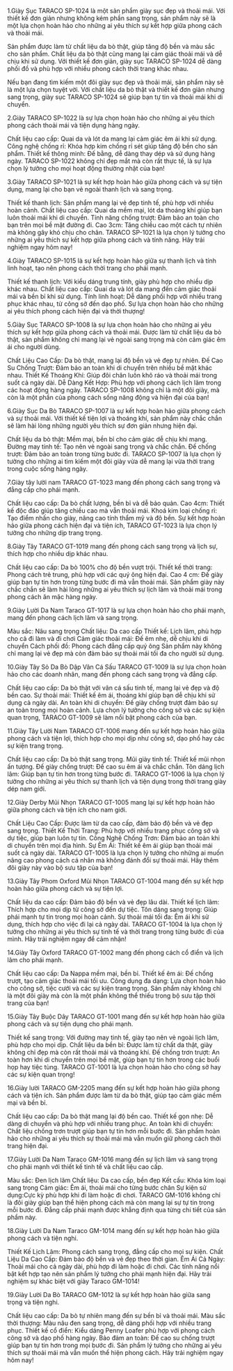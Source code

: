 1.Giày Sục TARACO SP-1024 là một sản phẩm giày sục đẹp và thoải mái. Với thiết kế đơn giản nhưng không kém phần sang trọng, sản phẩm này sẽ là một lựa chọn hoàn hảo cho những ai yêu thích sự kết hợp giữa phong cách và thoải mái.

 

Sản phẩm được làm từ chất liệu da bò thật, giúp tăng độ bền và màu sắc cho sản phẩm. Chất liệu da bò thật cũng mang lại cảm giác thoải mái và dễ chịu khi sử dụng. Với thiết kế đơn giản, giày sục TARACO SP-1024 dễ dàng phối đồ và phù hợp với nhiều phong cách thời trang khác nhau.

 

Nếu bạn đang tìm kiếm một đôi giày sục đẹp và thoải mái, sản phẩm này sẽ là một lựa chọn tuyệt vời. Với chất liệu da bò thật và thiết kế đơn giản nhưng sang trọng, giày sục TARACO SP-1024 sẽ giúp bạn tự tin và thoải mái khi di chuyển.

2.Giày TARACO SP-1022 là sự lựa chọn hoàn hảo cho những ai yêu thích phong cách thoải mái và tiện dụng hàng ngày.

Chất liệu cao cấp: Quai da và lót da mang lại cảm giác êm ái khi sử dụng.
Công nghệ chống rỉ: Khóa hợp kim chống rỉ sét giúp tăng độ bền cho sản phẩm.
Thiết kế thông minh: Đế bằng, dễ dàng thay dép và sử dụng hàng ngày.
TARACO SP-1022 không chỉ đẹp mắt mà còn rất thực tế, là sự lựa chọn lý tưởng cho mọi hoạt động thường nhật của bạn!

3.Giày TARACO SP-1021 là sự kết hợp hoàn hảo giữa phong cách và sự tiện dụng, mang lại cho bạn vẻ ngoài thanh lịch và sang trọng.

Thiết kế thanh lịch: Sản phẩm mang lại vẻ đẹp tinh tế, phù hợp với nhiều hoàn cảnh.
Chất liệu cao cấp: Quai da mềm mại, lót da thoáng khí giúp bạn luôn thoải mái khi di chuyển.
Tính năng chống trượt: Đảm bảo an toàn cho bạn trên mọi bề mặt đường đi.
Cao 3cm: Tăng chiều cao một cách tự nhiên mà không gây khó chịu cho chân.
TARACO SP-1021 là lựa chọn lý tưởng cho những ai yêu thích sự kết hợp giữa phong cách và tính năng. Hãy trải nghiệm ngay hôm nay!

4.Giày TARACO SP-1015 là sự kết hợp hoàn hảo giữa sự thanh lịch và tính linh hoạt, tạo nên phong cách thời trang cho phái mạnh.

Thiết kế thanh lịch: Với kiểu dáng trung tính, giày phù hợp cho nhiều dịp khác nhau.
Chất liệu cao cấp: Quai da và lót da mang đến cảm giác thoải mái và bền bỉ khi sử dụng.
Tính linh hoạt: Dễ dàng phối hợp với nhiều trang phục khác nhau, từ công sở đến dạo phố.
Sự lựa chọn hoàn hảo cho những ai yêu thích phong cách hiện đại và thời thượng!

 5.Giày Sục TARACO SP-1008 là sự lựa chọn hoàn hảo cho những ai yêu thích sự kết hợp giữa phong cách và thoải mái. Được làm từ chất liệu da bò thật, sản phẩm không chỉ mang lại vẻ ngoài sang trọng mà còn cảm giác êm ái cho người dùng.

Chất Liệu Cao Cấp: Da bò thật, mang lại độ bền và vẻ đẹp tự nhiên.
Đế Cao Su Chống Trượt: Đảm bảo an toàn khi di chuyển trên nhiều bề mặt khác nhau.
Thiết Kế Thoáng Khí: Giúp đôi chân luôn khô ráo và thoải mái trong suốt cả ngày dài.
Dễ Dàng Kết Hợp: Phù hợp với phong cách lịch lãm trong các hoạt động hàng ngày.
TARACO SP-1008 không chỉ là một đôi giày, mà còn là một phần của phong cách sống năng động và hiện đại của bạn!

6.Giày Sục Da Bò TARACO SP-1007 là sự kết hợp hoàn hảo giữa phong cách và sự thoải mái. Với thiết kế tiện lợi và thoáng khí, sản phẩm này chắc chắn sẽ làm hài lòng những người yêu thích sự đơn giản nhưng hiện đại.

Chất liệu da bò thật: Mềm mại, bền bỉ cho cảm giác dễ chịu khi mang.
Đường may tinh tế: Tạo nên vẻ ngoài sang trọng và chắc chắn.
Đế chống trượt: Đảm bảo an toàn trong từng bước đi.
TARACO SP-1007 là lựa chọn lý tưởng cho những ai tìm kiếm một đôi giày vừa dễ mang lại vừa thời trang trong cuộc sống hàng ngày.

 7.Giày tây lười nam TARACO GT-1023 mang đến phong cách sang trọng và đẳng cấp cho phái mạnh.

Chất liệu cao cấp: Da bò chất lượng, bền bỉ và dễ bảo quản.
Cao 4cm: Thiết kế độc đáo giúp tăng chiều cao mà vẫn thoải mái.
Khoá kim loại chống rỉ: Tạo điểm nhấn cho giày, nâng cao tính thẩm mỹ và độ bền.
Sự kết hợp hoàn hảo giữa phong cách hiện đại và tiện ích, TARACO GT-1023 là lựa chọn lý tưởng cho những dịp trang trọng.

 8.Giày Tây TARACO GT-1019 mang đến phong cách sang trọng và lịch sự, thích hợp cho nhiều dịp khác nhau.

Chất liệu cao cấp: Da bò 100% cho độ bền vượt trội.
Thiết kế thời trang: Phong cách trẻ trung, phù hợp với các quý ông hiện đại.
Cao 4 cm: Đế giày giúp bạn tự tin hơn trong từng bước đi mà vẫn thoải mái.
Sản phẩm giày này chắc chắn sẽ làm hài lòng những ai yêu thích sự lịch lãm và thoải mái trong phong cách ăn mặc hàng ngày.

 9.Giày Lười Da Nam Taraco GT-1017 là sự lựa chọn hoàn hảo cho phái mạnh, mang đến phong cách lịch lãm và sang trọng.

Màu sắc: Nâu sang trọng
Chất liệu: Da cao cấp
Thiết kế: Lịch lãm, phù hợp cho cả đi làm và đi chơi
Cảm giác thoải mái: Đế êm nhẹ, dễ chịu khi di chuyển
Cách phối đồ: Phong cách đẳng cấp quý ông
Sản phẩm này không chỉ mang lại vẻ đẹp mà còn đảm bảo sự thoải mái tối đa cho người sử dụng.

 10.Giày Tây Sỏ Da Bò Dập Vân Cá Sấu TARACO GT-1009 là sự lựa chọn hoàn hảo cho các doanh nhân, mang đến phong cách sang trọng và đẳng cấp.

Chất liệu cao cấp: Da bò thật với vân cá sấu tinh tế, mang lại vẻ đẹp và độ bền cao.
Sự thoải mái: Thiết kế êm ái, thoáng khí giúp bạn dễ chịu khi sử dụng cả ngày dài.
An toàn khi di chuyển: Đế giày chống trượt đảm bảo sự an toàn trong mọi hoàn cảnh.
Lựa chọn lý tưởng cho công sở và các sự kiện quan trọng, TARACO GT-1009 sẽ làm nổi bật phong cách của bạn.


11.Giày Tây Lười Nam TARACO GT-1006 mang đến sự kết hợp hoàn hảo giữa phong cách và tiện lợi, thích hợp cho mọi dịp như công sở, dạo phố hay các sự kiện trang trọng.

Chất liệu cao cấp: Da bò thật sang trọng.
Mũi giày tinh tế: Thiết kế mũi nhọn ấn tượng.
Đế giày chống trượt: Đế cao su êm ái và chắc chắn.
Tôn dáng lịch lãm: Giúp bạn tự tin hơn trong từng bước đi.
TARACO GT-1006 là lựa chọn lý tưởng cho những ai yêu thích sự thanh lịch và tiện dụng trong thời trang giày dép nam giới.


12.Giày Derby Mũi Nhọn TARACO GT-1005 mang lại sự kết hợp hoàn hảo giữa phong cách và tiện ích cho nam giới.

Chất Liệu Cao Cấp: Được làm từ da cao cấp, đảm bảo độ bền và vẻ đẹp sang trọng.
Thiết Kế Thời Trang: Phù hợp với nhiều trang phục công sở và dự tiệc, giúp bạn luôn tự tin.
Công Nghệ Chống Trơn: Đảm bảo an toàn khi di chuyển trên mọi địa hình.
Sự Êm Ái: Thiết kế êm ái giúp bạn thoải mái suốt cả ngày dài.
TARACO GT-1005 là lựa chọn lý tưởng cho những ai muốn nâng cao phong cách cá nhân mà không đánh đổi sự thoải mái. Hãy thêm đôi giày này vào bộ sưu tập của bạn!

 
 13.Giày Tây Phom Oxford Mũi Nhọn TARACO GT-1004 mang đến sự kết hợp hoàn hảo giữa phong cách và sự tiện lợi.

Chất liệu da cao cấp: Đảm bảo độ bền và vẻ đẹp lâu dài.
Thiết kế lịch lãm: Thích hợp cho mọi dịp từ công sở đến dự tiệc.
Tôn dáng sang trọng: Giúp phái mạnh tự tin trong mọi hoàn cảnh.
Sự thoải mái tối đa: Êm ái khi sử dụng, thích hợp cho việc đi lại cả ngày dài.
TARACO GT-1004 là lựa chọn lý tưởng cho những ai yêu thích sự tinh tế và thời trang trong từng bước đi của mình. Hãy trải nghiệm ngay để cảm nhận!

14.Giày Tây Oxford TARACO GT-1002 mang đến phong cách cổ điển và lịch lãm cho phái mạnh.

Chất liệu cao cấp: Da Nappa mềm mại, bền bỉ.
Thiết kế êm ái: Đế chống trượt, tạo cảm giác thoải mái tối ưu.
Công dụng đa dạng: Lựa chọn hoàn hảo cho công sở, tiệc cưới và các sự kiện trang trọng.
Sản phẩm này không chỉ là một đôi giày mà còn là một phần không thể thiếu trong bộ sưu tập thời trang của bạn!

 15.Giày Tây Buộc Dây TARACO GT-1001 mang đến sự kết hợp hoàn hảo giữa phong cách và sự tiện dụng cho phái mạnh.

Thiết kế sang trọng: Với đường may tinh tế, giày tạo nên vẻ ngoài lịch lãm, phù hợp cho mọi dịp.
Chất liệu da bền bỉ: Được làm từ chất da thật, giày không chỉ đẹp mà còn rất thoải mái và thoáng khí.
Đế chống trơn trượt: An toàn hơn khi di chuyển trên mọi bề mặt, giúp bạn tự tin hơn trong các buổi họp hay tiệc tùng.
TARACO GT-1001 là lựa chọn hoàn hảo cho công sở hay các sự kiện quan trọng!

 16.Giày lười TARACO GM-2205 mang đến sự kết hợp hoàn hảo giữa phong cách và tiện ích. Sản phẩm được làm từ da bò thật, giúp tạo cảm giác mềm mại và bền bỉ.

Chất liệu cao cấp: Da bò thật mang lại độ bền cao.
Thiết kế gọn nhẹ: Dễ dàng di chuyển và phù hợp với nhiều trang phục.
An toàn khi di chuyển: Chất liệu chống trơn trượt giúp bạn tự tin hơn mỗi bước đi.
Sản phẩm hoàn hảo cho những ai yêu thích sự thoải mái mà vẫn muốn giữ phong cách thời trang hiện đại.

 17.Giày Lười Da Nam Taraco GM-1016 mang đến sự lịch lãm và sang trọng cho phái mạnh với thiết kế tinh tế và chất liệu cao cấp.

Màu sắc: Đen lịch lãm
Chất liệu: Da cao cấp, bền đẹp
Kết cấu: Khóa kim loại sang trọng
Cảm giác: Êm ái, thoải mái cho từng bước chân
Sự kiện sử dụng:Cực kỳ phù hợp khi đi làm hoặc đi chơi.
TARACO GM-1016 không chỉ là đôi giày giúp bạn thể hiện phong cách mà còn mang lại sự tự tin trong mỗi bước đi. Đẳng cấp phái mạnh được khẳng định qua từng chi tiết của sản phẩm này.

 18.Giày Lười Da Nam Taraco GM-1014 mang đến sự kết hợp hoàn hảo giữa phong cách và tiện nghi.

Thiết Kế Lịch Lãm: Phong cách sang trọng, đẳng cấp cho mọi sự kiện.
Chất Liệu Da Cao Cấp: Đảm bảo độ bền và vẻ đẹp theo thời gian.
Êm Ái Cả Ngày: Thoải mái cho cả ngày dài, phù hợp đi làm hoặc đi chơi.
Các tính năng nổi bật kết hợp tạo nên sản phẩm lý tưởng cho phái mạnh hiện đại. Hãy trải nghiệm sự khác biệt với giày Taraco GM-1014!



19.Giày Lười Da Bò TARACO GM-1012 là sự kết hợp hoàn hảo giữa sang trọng và tiện nghi.

Chất liệu cao cấp: Da bò tự nhiên mang đến sự bền bỉ và thoải mái.
Màu sắc thời thượng: Màu nâu đen sang trọng, dễ dàng phối hợp với nhiều trang phục.
Thiết kế cổ điển: Kiểu dáng Penny Loafer phù hợp với phong cách công sở và dạo phố hàng ngày.
Bảo đảm an toàn: Đế cao su chống trượt giúp bạn tự tin hơn trong mọi bước đi.
Sản phẩm lý tưởng cho những ai yêu thích sự thoải mái mà vẫn muốn thể hiện phong cách. Hãy trải nghiệm ngay hôm nay!